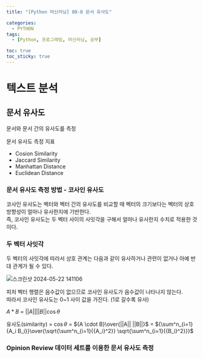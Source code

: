 ```yaml
---
title: "[Python 머신러닝] 08-8 문서 유사도"

categories: 
  - PYTHON
tags:
  - [Python, 프로그래밍, 머신러닝, 공부]

toc: true
toc_sticky: true
---
```


# 텍스트 분석


## 문서 유사도

문서와 문서 간의 유사도를 측정


문서 유사도 측정 지표
- Cosion Similarity
- Jaccard Similarity
- Manhattan Distance
- Euclidean Distance


### 문서 유사도 측정 방법 - 코사인 유사도

코사인 유사도는 벡터와 벡터 간의 유사도를 비교할 때 벡터의 크기보다는 벡터의 상호 방향성이 얼마나 유사한지에 기반한다. <br> 즉, 코사인 유사도는 두 벡터 사이의 사잇각을 구해서 얼마나 유사한지 수치로 적용한 것이다.


### 두 벡터 사잇각

두 벡터의 사잇각에 따라서 상호 관계는 다음과 같이 유사하거나 관련이 없거나 아예 반대 관계가 될 수 있다.

![스크린샷 2024-05-22 141106](https://github.com/gsh06169/gsh06169/assets/150469460/637284d8-bbd0-4f0c-8b94-93bc3fd15e67)


피처 벡터 행렬은 음수값이 없으므로 코사인 유사도가 음수값이 나타나지 않는다. <br> 따라서 코사인 유사도는 0~1 사이 값을 가진다. (1로 갈수록 유사)


$A * B$ = $||A|| ||B|| \cos{\theta}$

유사도(similarity) = $\cos{\theta}$ = ${A \cdot B}\over{||A|| ||B||}$ = ${\sum^n_{i=1}{A_i B_i}}\over{\sqrt{\sum^n_{i=1}{{A_i}^2}} \sqrt{\sum^n_{i=1}{{B_i}^2}}}$

### Opinion Review 데이터 세트를 이용한 문서 유사도 측정